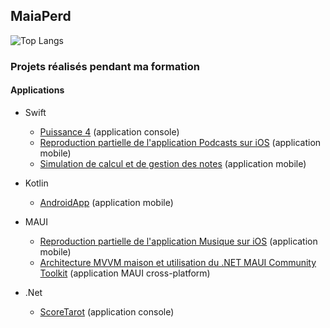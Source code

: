 ## MaiaPerd

![Top Langs](https://github-readme-stats.vercel.app/api/top-langs/?username=MaiaPerd&layout=compact&langs_count=6&size_weight=0&theme=transparent&count_weight=0.9&hide=html,css,dockerfile&locale=fr)

### Projets réalisés pendant ma formation

#### Applications

- Swift
  - [Puissance 4](https://github.com/MaiaPerd/Puissance4) (application console)
  - [Reproduction partielle de l'application Podcasts sur iOS](https://github.com/MaiaPerd/iOS_Podcasts) (application mobile)
  - [Simulation de calcul et de gestion des notes](https://github.com/MaiaPerd/CalculetteMoyenne) (application mobile)
- Kotlin
  - [AndroidApp](https://github.com/MaiaPerd/AndroidApp) (application mobile)
- MAUI
  - [Reproduction partielle de l'application Musique sur iOS](https://github.com/MaiaPerd/MAUI_AppleMusic) (application mobile)
  - [Architecture MVVM maison et utilisation du .NET MAUI Community Toolkit](https://github.com/MaiaPerd/MVVMMaui) (application MAUI cross-platform)
 
- .Net
  - [ScoreTarot](https://github.com/MaiaPerd/ScoreTarot) (application console)


<!--
**MaiaPerd/MaiaPerd** is a ✨ _special_ ✨ repository because its `README.md` (this file) appears on your GitHub profile.

Here are some ideas to get you started:

- 🔭 I’m currently working on ...
- 🌱 I’m currently learning ...
- 👯 I’m looking to collaborate on ...
- 🤔 I’m looking for help with ...
- 💬 Ask me about ...
- 📫 How to reach me: ...
- 😄 Pronouns: ...
- ⚡ Fun fact: ...
-->
